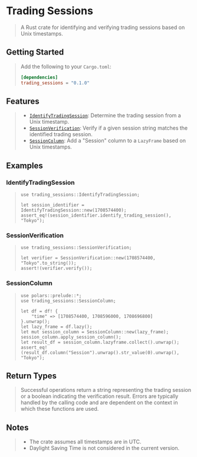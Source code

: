 # Trading Sessions
> A Rust crate for identifying and verifying trading sessions based on Unix timestamps.

## Getting Started
> Add the following to your `Cargo.toml`:
> ```toml
> [dependencies]
> trading_sessions = "0.1.0"
> ```

## Features
> - [`IdentifyTradingSession`](./struct.IdentifyTradingSession.html): Determine the trading session from a Unix timestamp.
> - [`SessionVerification`](./struct.SessionVerification.html): Verify if a given session string matches the identified trading session.
> - [`SessionColumn`](./struct.SessionColumn.html): Add a "Session" column to a `LazyFrame` based on Unix timestamps.

## Examples

### IdentifyTradingSession
> ```
> use trading_sessions::IdentifyTradingSession;
> 
> let session_identifier = IdentifyTradingSession::new(1708574400);
> assert_eq!(session_identifier.identify_trading_session(), "Tokyo");
> ```

### SessionVerification
> ```
> use trading_sessions::SessionVerification;
> 
> let verifier = SessionVerification::new(1708574400, "Tokyo".to_string());
> assert!(verifier.verify());
> ```

### SessionColumn
> ```
> use polars::prelude::*;
> use trading_sessions::SessionColumn;
> 
> let df = df! {
>     "time" => [1708574400, 1708596000, 1708696800]
> }.unwrap();
> let lazy_frame = df.lazy();
> let mut session_column = SessionColumn::new(lazy_frame);
> session_column.apply_session_column();
> let result_df = session_column.lazyframe.collect().unwrap();
> assert_eq!(result_df.column("Session").unwrap().str_value(0).unwrap(), "Tokyo");
> ```

## Return Types
> Successful operations return a string representing the trading session or a boolean indicating the verification result.
> Errors are typically handled by the calling code and are dependent on the context in which these functions are used.

## Notes
> - The crate assumes all timestamps are in UTC.
> - Daylight Saving Time is not considered in the current version.
